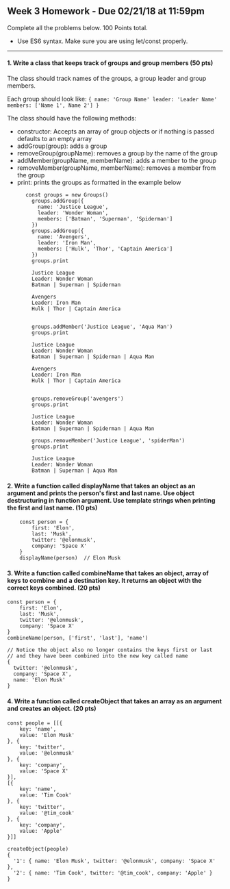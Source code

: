 ## Week 3 Homework - Due 02/21/18 at 11:59pm
Complete all the problems below. 100 Points total.

- Use ES6 syntax. Make sure you are using let/const properly.

---

#### 1. Write a class that keeps track of groups and group members (50 pts)
The class should track names of the groups, a group leader and group members.

Each group should look like:
`{
        name: 'Group Name'
        leader: 'Leader Name'
        members: ['Name 1', Name 2']
    }`

The class should have the following methods:
- constructor: Accepts an array of group objects or if nothing is passed defaults to an empty array <br />
- addGroup(group): adds a group <br />
- removeGroup(groupName): removes a group by the name of the group <br />
- addMember(groupName, memberName): adds a member to the group <br />
- removeMember(groupName, memberName): removes a member from the group  <br />
- print: prints the groups as formatted in the example below

```
      const groups = new Groups()
        groups.addGroup({
          name: 'Justice League',
          leader: 'Wonder Woman',
          members: ['Batman', 'Superman', 'Spiderman']
        })
        groups.addGroup({
          name: 'Avengers',
          leader: 'Iron Man',
          members: ['Hulk', 'Thor', 'Captain America']
        })
        groups.print
        
        Justice League
        Leader: Wonder Woman
        Batman | Superman | Spiderman

        Avengers
        Leader: Iron Man
        Hulk | Thor | Captain America


        groups.addMember('Justice League', 'Aqua Man')
        groups.print
        
        Justice League
        Leader: Wonder Woman
        Batman | Superman | Spiderman | Aqua Man

        Avengers
        Leader: Iron Man
        Hulk | Thor | Captain America


        groups.removeGroup('avengers')
        groups.print
        
        Justice League
        Leader: Wonder Woman
        Batman | Superman | Spiderman | Aqua Man

        groups.removeMember('Justice League', 'spiderMan')
        groups.print
        
        Justice League
        Leader: Wonder Woman
        Batman | Superman | Aqua Man
```


#### 2. Write a function called displayName that takes an object as an argument and prints the person's first and last name. Use object destructuring in function argument.  Use template strings when printing the first and last name. (10 pts)
```
    const person = {
        first: 'Elon',
        last: 'Musk',
        twitter: '@elonmusk',
        company: 'Space X'
    }
    displayName(person)  // Elon Musk
```


#### 3.  Write a function called combineName that takes an object, array of keys to combine and a destination key. It returns an object with the correct keys combined. (20 pts)
    const person = {
        first: 'Elon',
        last: 'Musk',
        twitter: '@elonmusk',
        company: 'Space X'
    }
    combineName(person, ['first', 'last'], 'name')

    // Notice the object also no longer contains the keys first or last
    // and they have been combined into the new key called name
    {
      twitter: '@elonmusk',
      company: 'Space X',
      name: 'Elon Musk'
    }

#### 4. Write a function called createObject that takes an array as an argument and creates an object. (20 pts)
    const people = [[{
        key: 'name',
        value: 'Elon Musk'
    }, {
        key: 'twitter',
        value: '@elonmusk'
    }, {
        key: 'company',
        value: 'Space X'
    }],
    [{
        key: 'name',
        value: 'Tim Cook'
    }, {
        key: 'twitter',
        value: '@tim_cook'
    }, {
        key: 'company',
        value: 'Apple'
    }]]

    createObject(people)
    {
      '1': { name: 'Elon Musk', twitter: '@elonmusk', company: 'Space X' },
      '2': { name: 'Tim Cook', twitter: '@tim_cook', company: 'Apple' }
    }